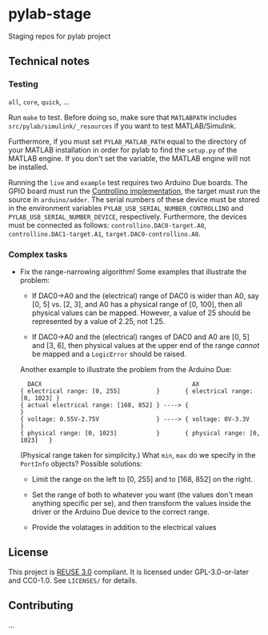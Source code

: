 <!--
SPDX-FileCopyrightText: 2021 Forschungs- und Entwicklungszentrum Fachhochschule Kiel GmbH

SPDX-License-Identifier: GPL-3.0-or-later
-->

# pylab-stage

Staging repos for pylab project


## Technical notes

### Testing

`all`, `core`, `quick`, ...

Run `make` to test. Before doing so, make sure that `MATLABPATH` includes `src/pylab/simulink/_resources` if you want to test MATLAB/Simulink.

Furthermore, if you must set `PYLAB_MATLAB_PATH` equal to the directory of your MATLAB installation in order for pylab to find the `setup.py` of the MATLAB engine. If you don't set the variable, the
MATLAB engine will not be installed.

Running the `live` and `example` test requires two Arduino Due boards.
The GPIO board must run the [Controllino
implementation](git@bitbucket.org:8tronix/testcenter-arduinodue-gpio.git),
the target must run the source in `arduino/adder`. The serial numbers of
these device must be stored in the environment variables
`PYLAB_USB_SERIAL_NUMBER_CONTROLLINO` and
`PYLAB_USB_SERIAL_NUMBER_DEVICE`, respectively. Furthermore, the devices
must be connected as follows: `controllino.DAC0-target.A0`,
`controllino.DAC1-target.A1`, `target.DAC0-controllino.A0`.


### Complex tasks

* Fix the range-narrowing algorithm! Some examples that illustrate the
  problem:

  - If DAC0->A0 and the (electrical) range of DAC0 is wider than A0, say
    [0, 5] vs. [2, 3], and A0 has a physical range of [0, 100], then all
    physical values can be mapped. However, a value of 25 should be
    represented by a value of 2.25, not 1.25.

  - If DAC0->A0 and the (electrical) ranges of DAC0 and A0 are [0, 5]
    and [3, 6], then physical values at the upper end of the range
    _cannot_ be mapped and a `LogicError` should be raised.

  Another example to illustrate the problem from the Arduino Due:

  ```
    DACX                                          AX
  { electrical range: [0, 255]          }       { electrical range: [0, 1023] }
  { actual electrical range: [168, 852] } ----> {                             }
  { voltage: 0.55V-2.75V                } ----> { voltage: 0V-3.3V            }
  { physical range: [0, 1023]           }       { physical range: [0, 1023]   }
  ```

  (Physical range taken for simplicity.) What `min`, `max` do we specify
  in the `PortInfo` objects? Possible solutions:

  - Limit the range on the left to [0, 255] and to [168, 852] on the
    right.

  - Set the range of both to whatever you want (the values don't mean
    anything specific per se), and then transform the values inside the
    driver or the Arduino Due device to the correct range.

  - Provide the volatages in addition to the electrical values


## License

This project is [REUSE 3.0](https://reuse.software) compliant. It is
licensed under GPL-3.0-or-later and CC0-1.0. See `LICENSES/` for
details.


## Contributing

...
